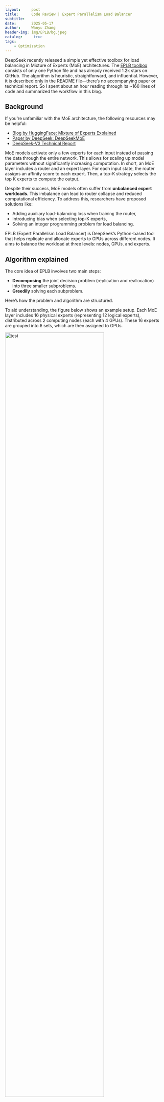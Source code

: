 ```yaml
---
layout:     post
title:      Code Review | Expert Parallelism Load Balancer
subtitle:   
date:       2025-05-17
author:     Wanyu Zhang
header-img: img/EPLB/bg.jpeg
catalog: 	 true
tags:
    - Optimization
---
```


DeepSeek recently released a simple yet effective toolbox for load balancing in Mixture of Experts (MoE) architectures. The [EPLB toolbox](https://github.com/deepseek-ai/EPLB) consists of only one Python file and has already received 1.2k stars on GitHub. The algorithm is heuristic, straightforward, and influential. However, it is described only in the README file—there’s no accompanying paper or technical report. So I spent about an hour reading through its ~160 lines of code and summarized the workflow in this blog.

## Background

If you're unfamiliar with the MoE architecture, the following resources may be helpful:

- [Blog by HuggingFace: Mixture of Experts Explained](https://huggingface.co/blog/moe)
- [Paper by DeepSeek: DeepSeekMoE](https://arxiv.org/abs/2401.06066)
- [DeepSeek-V3 Technical Report](https://arxiv.org/abs/2412.19437v1)

MoE models activate only a few experts for each input instead of passing the data through the entire network. This allows for scaling up model parameters without significantly increasing computation. In short, an MoE layer includes a router and an expert layer. For each input state, the router assigns an affinity score to each expert. Then, a top-K strategy selects the top K experts to compute the output.

Despite their success, MoE models often suffer from **unbalanced expert workloads**. This imbalance can lead to router collapse and reduced computational efficiency. To address this, researchers have proposed solutions like:

* Adding auxiliary load-balancing loss when training the router,
* Introducing bias when selecting top-K experts,
* Solving an integer programming problem for load balancing.

EPLB (Expert Parallelism Load Balancer) is DeepSeek’s Python-based tool that helps replicate and allocate experts to GPUs across different nodes. It aims to balance the workload at three levels: nodes, GPUs, and experts.

## Algorithm explained

The core idea of EPLB involves two main steps:

- **Decomposing** the joint decision problem (replication and reallocation) into three smaller subproblems.
- **Greedily** solving each subproblem.

Here’s how the problem and algorithm are structured.

To aid understanding, the figure below shows an example setup. Each MoE layer includes 16 physical experts (representing 12 logical experts), distributed across 2 computing nodes (each with 4 GPUs). These 16 experts are grouped into 8 sets, which are then assigned to GPUs.

<img src="{{ site.baseurl }}/img/EPLB/example.png" alt="test" style="width: 80%; height: auto;">

EPLB aims to balance the workload across nodes, groups, and experts by replicating and reallocating experts to GPUs. Because this is a complex joint decision problem, EPLB breaks it into the following subproblems:

1. Given current groups, allocate these groups to nodes.
   - Objective: balance the workload between nodes.
   - Algorithm: Balanced Packing
2. In each node, replicate the experts.
   - Objective: balance the workload between experts.
   - Algorithm: Balanced Replication.
3. In each node, allocate experts to groups.
   - Objective: balance the workload between groups.
   - Algorithm: Balanced Packing

Note that steps 1 and 3 both use the same packing algorithm, while step 2 uses a different replication algorithm. EPLB applies greedy strategies to solve both. Here I summarized the pseudocode used in EPLB:

<img src="{{ site.baseurl }}/img/EPLB/code.png" alt="test" style="width: 80%; height: auto;">

## Heuristic or Optimization?

EPLB relies on a series of heuristics—specifically, hierarchical load balancing and greedy algorithms. Still, the approach is impactful in the AI community. Nowadays, efficient and intuitive algorithms are often preferred, as they are usually good enough for practical use.

In contrast, seeking an optimal solution may require significantly more computational resources and can even lead to “overfitting”—not just in the training/testing sense, but also with respect to the optimization objective itself versus other goals that are not explicitly optimized.

As someone who has worked in optimization, I believe it's increasingly important to improve computational efficiency for finding the optimal solution and, at times, embrace heuristics :)
